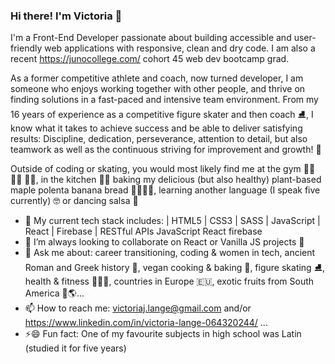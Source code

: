 ### Hi there! I'm Victoria 👋

I'm a Front-End Developer passionate about building accessible and user-friendly web applications with responsive, clean and dry code. I am also a recent https://junocollege.com/ cohort 45 web dev bootcamp grad. 

As a former competitive athlete and coach, now turned developer, I am someone who enjoys working together with other people, and thrive on finding solutions in a fast-paced and intensive team environment. From my 16 years of experience as a competitive figure skater and then coach ⛸️, I know what it takes to achieve success and be able to deliver satisfying results: Discipline, dedication, perseverance, attention to detail, but also teamwork as well as the continuous striving for improvement and growth! 👊

Outside of coding or skating, you would most likely find me at the gym 🤸‍♀️ 🏃‍♀️ 🏋️‍♀️, in the kitchen 👩‍🍳 baking my delicious (but also healthy) plant-based maple polenta banana bread 🍌🍁🌱😋, learning another language (I speak five currently) 🤓 or dancing salsa 💃

- 🔭 My current tech stack includes:
 | HTML5 | CSS3 | SASS | JavaScript | React | Firebase | RESTful APIs
JavaScript React firebase 
- 👯 I’m always looking to collaborate on React or Vanilla JS projects 🤗
- 💬 Ask me about: career transitioning, coding & women in tech, ancient Roman and Greek history 📜, vegan cooking & baking 🌱, figure skating ⛸️, health & fitness 🥗🏋️‍♀️, countries in Europe 🇪🇺, exotic fruits from South America 🥭🌎... 
- 📫 How to reach me: victoriaj.lange@gmail.com and/or https://www.linkedin.com/in/victoria-lange-064320244/ ...
- ⚡😄  Fun fact: One of my favourite subjects in high school was Latin (studied it for five years)
